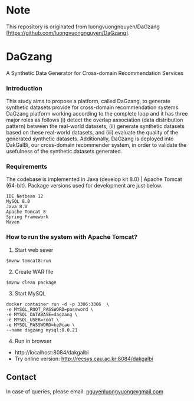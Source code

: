 # Note
This repository is originated from luongvuongnquyen/DaGzang [https://github.com/luongvuongnguyen/DaGzang].

# DaGzang
A Synthetic Data Generator for Cross-domain Recommendation Services

### Introduction
This study aims to propose a platform, called DaGzang, to generate synthetic datasets provide for cross-domain recommendation systems. DaGzang platform working according to the complete loop and it has three major roles as follows (i) detect the overlap association (data distribution pattern) between the real-world datasets, (ii) generate synthetic datasets based on these real-world datasets, and (iii) evaluate the quality of the generated synthetic datasets. Additionally, DaGzang is deployed into DakGalBi, our cross-domain recommender system, in order to validate the usefulness of the synthetic datasets generated.

### Requirements
The codebase is implemented in Java (develop kit 8.0) | Apache Tomcat  (64-bit). Package versions used for development are just below.
```
IDE Netbean 12
MySQL 8.0 
Java 8.0
Apache Tomcat 8
Spring Framework
Maven
```

### How to run the system with Apache Tomcat?
1. Start web sever
```
$mvnw tomcat8:run
```
2. Create WAR file
```
$mvnw clean package
```
3. Start MySQL
```
docker container run -d -p 3306:3306  \
-e MYSQL_ROOT_PASSWORD=password \
-e MYSQL_DATABASE=dagzang \
-e MYSQL_USER=root \
-e MYSQL_PASSWORD=ke@cau \
--name dagzang mysql:8.0.21
```
4. Run in browser
* http://localhost:8084/dakgalbi
* Try online version: http://recsys.cau.ac.kr:8084/dakgalbi

## Contact ##
In case of queries, please email: nguyenluongvuong@gmail.com
